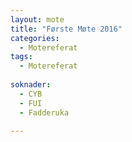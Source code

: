 ```yaml
---
layout: mote
title: "Første Møte 2016"
categories:
  - Motereferat
tags:
  - Motereferat
 
soknader:
  - CYB 
  - FUI
  - Fadderuka
 
---
```



 [1]: #
 [2]: #
 [3]: #
 [4]: #
 [5]: #
 [6]: #
 [7]: #
 [8]: #
 [9]: #
 [10]: #